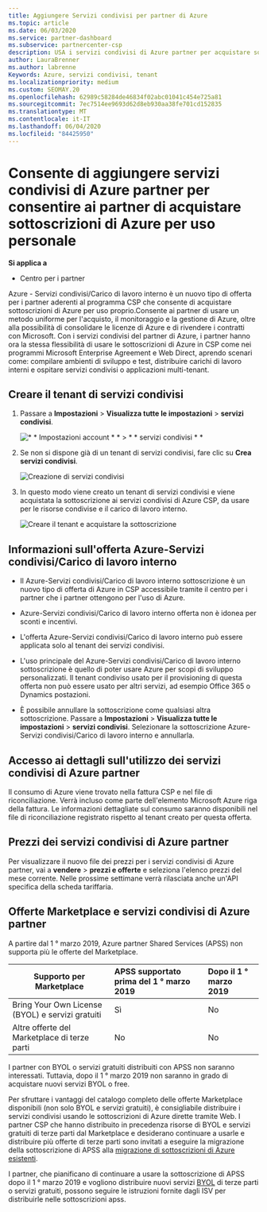 ```yaml
---
title: Aggiungere Servizi condivisi per partner di Azure
ms.topic: article
ms.date: 06/03/2020
ms.service: partner-dashboard
ms.subservice: partnercenter-csp
description: USA i servizi condivisi di Azure partner per acquistare sottoscrizioni di Azure per uso personale e per avere un metodo uniforme per l'acquisto, il monitoraggio e la gestione di Azure.
author: LauraBrenner
ms.author: labrenne
Keywords: Azure, servizi condivisi, tenant
ms.localizationpriority: medium
ms.custom: SEOMAY.20
ms.openlocfilehash: 62989c58284de46834f02abc01041c454e725a81
ms.sourcegitcommit: 7ec7514ee9693d62d8eb930aa38fe701cd152835
ms.translationtype: MT
ms.contentlocale: it-IT
ms.lasthandoff: 06/04/2020
ms.locfileid: "84425950"
---
```

# <a name="add-azure-partner-shared-services-so-partners-can-buy-azure-subscriptions-for-their-own-use"></a>Consente di aggiungere servizi condivisi di Azure partner per consentire ai partner di acquistare sottoscrizioni di Azure per uso personale

**Si applica a**

- Centro per i partner

Azure - Servizi condivisi/Carico di lavoro interno è un nuovo tipo di offerta per i partner aderenti al programma CSP che consente di acquistare sottoscrizioni di Azure per uso proprio.Consente ai partner di usare un metodo uniforme per l'acquisto, il monitoraggio e la gestione di Azure, oltre alla possibilità di consolidare le licenze di Azure e di rivendere i contratti con Microsoft. Con i servizi condivisi del partner di Azure, i partner hanno ora la stessa flessibilità di usare le sottoscrizioni di Azure in CSP come nei programmi Microsoft Enterprise Agreement e Web Direct, aprendo scenari come: compilare ambienti di sviluppo e test, distribuire carichi di lavoro interni e ospitare servizi condivisi o applicazioni multi-tenant.  

## <a name="create-the-shared-services-tenant"></a>Creare il tenant di servizi condivisi

1. Passare a **Impostazioni**  >  **Visualizza tutte le impostazioni**  >  **servizi condivisi**.

   ![* * Impostazioni account * * > * * servizi condivisi * *](images/sharedservices2.png)

2. Se non si dispone già di un tenant di servizi condivisi, fare clic su **Crea servizi condivisi**.

   ![Creazione di servizi condivisi](images/sharedservices3.png)

3. In questo modo viene creato un tenant di servizi condivisi e viene acquistata la sottoscrizione ai servizi condivisi di Azure CSP, da usare per le risorse condivise e il carico di lavoro interno.

   ![Creare il tenant e acquistare la sottoscrizione](images/sharedservices5.png)

## <a name="about-the-azure--internalshared-services-offer"></a>Informazioni sull'offerta Azure-Servizi condivisi/Carico di lavoro interno

- Il Azure-Servizi condivisi/Carico di lavoro interno sottoscrizione è un nuovo tipo di offerta di Azure in CSP accessibile tramite il centro per i partner che i partner ottengono per l'uso di Azure. 

- Azure-Servizi condivisi/Carico di lavoro interno offerta non è idonea per sconti e incentivi.

- L'offerta Azure-Servizi condivisi/Carico di lavoro interno può essere applicata solo al tenant dei servizi condivisi.

- L'uso principale del Azure-Servizi condivisi/Carico di lavoro interno sottoscrizione è quello di poter usare Azure per scopi di sviluppo personalizzati. Il tenant condiviso usato per il provisioning di questa offerta non può essere usato per altri servizi, ad esempio Office 365 o Dynamics postazioni. 

- È possibile annullare la sottoscrizione come qualsiasi altra sottoscrizione. Passare a **Impostazioni**  >  **Visualizza tutte le impostazioni**  >  **servizi condivisi**. Selezionare la sottoscrizione Azure-Servizi condivisi/Carico di lavoro interno e annullarla.

## <a name="accessing-azure-partner-shared-services-consumption-details"></a>Accesso ai dettagli sull'utilizzo dei servizi condivisi di Azure partner

Il consumo di Azure viene trovato nella fattura CSP e nel file di riconciliazione. Verrà incluso come parte dell'elemento Microsoft Azure riga della fattura. Le informazioni dettagliate sul consumo saranno disponibili nel file di riconciliazione registrato rispetto al tenant creato per questa offerta. 

## <a name="azure-partner-shared-services-pricing"></a>Prezzi dei servizi condivisi di Azure partner

Per visualizzare il nuovo file dei prezzi per i servizi condivisi di Azure partner, vai a **vendere**  >  **prezzi e offerte** e seleziona l'elenco prezzi del mese corrente. Nelle prossime settimane verrà rilasciata anche un'API specifica della scheda tariffaria.

## <a name="marketplace-offers-and-azure-partner-shared-services"></a>Offerte Marketplace e servizi condivisi di Azure partner

A partire dal 1 ° marzo 2019, Azure partner Shared Services (APSS) non supporta più le offerte del Marketplace.

|**Supporto per Marketplace**   |**APSS supportato prima del 1 ° marzo 2019**|**Dopo il 1 ° marzo 2019**|
|---------------------------|:----------------------------|:-------------------|
|Bring Your Own License (BYOL) e servizi gratuiti   | Sì   | No|
|Altre offerte del Marketplace di terze parti   | No   |No|

I partner con BYOL o servizi gratuiti distribuiti con APSS non saranno interessati. Tuttavia, dopo il 1 ° marzo 2019 non saranno in grado di acquistare nuovi servizi BYOL o free.

Per sfruttare i vantaggi del catalogo completo delle offerte Marketplace disponibili (non solo BYOL e servizi gratuiti), è consigliabile distribuire i servizi condivisi usando le sottoscrizioni di Azure dirette tramite Web.  I partner CSP che hanno distribuito in precedenza risorse di BYOL e servizi gratuiti di terze parti dal Marketplace e desiderano continuare a usarle e distribuire più offerte di terze parti sono invitati a eseguire la migrazione della sottoscrizione di APSS alla [migrazione di sottoscrizioni di Azure esistenti](https://docs.microsoft.com/azure/cloud-solution-provider/migration/migration#migrating-existing-azure-subscriptions).

I partner, che pianificano di continuare a usare la sottoscrizione di APSS dopo il 1 ° marzo 2019 e vogliono distribuire nuovi servizi [BYOL](https://azuremarketplace.microsoft.com/marketplace/apps?filters=byol) di terze parti o servizi gratuiti, possono seguire le istruzioni fornite dagli ISV per distribuirle nelle sottoscrizioni apss.

